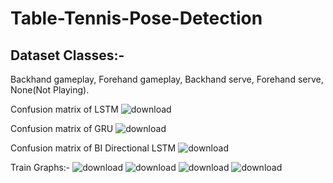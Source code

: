 # Table-Tennis-Pose-Detection

## Dataset Classes:-
Backhand gameplay, Forehand gameplay, Backhand serve, Forehand serve, None(Not Playing).


Confusion matrix of LSTM
![download](https://github.com/premanshsharma/Table-Tennis-Pose-Detection/assets/71265310/9b2fb340-ce40-4b21-ae07-1495e98ad898)

Confusion matrix of GRU
![download](https://github.com/premanshsharma/Table-Tennis-Pose-Detection/assets/71265310/55028c91-cc06-4e28-ba38-fb5b6a2eb38f)

Confusion matrix of BI Directional LSTM
![download](https://github.com/premanshsharma/Table-Tennis-Pose-Detection/assets/71265310/8b92988c-b28a-4713-a724-29cbd304628c)


Train Graphs:- 
![download](https://github.com/premanshsharma/Table-Tennis-Pose-Detection/assets/71265310/4bf5ab2b-e8e1-445a-9002-7459c9470fad)
![download](https://github.com/premanshsharma/Table-Tennis-Pose-Detection/assets/71265310/54812ef3-28d1-4dc6-99ee-b6d10948ee89)
![download](https://github.com/premanshsharma/Table-Tennis-Pose-Detection/assets/71265310/e482a6a1-700c-476c-8d36-7192e047e48a)
![download](https://github.com/premanshsharma/Table-Tennis-Pose-Detection/assets/71265310/a60dcf5c-d159-49ee-883b-5051f85c7359)
